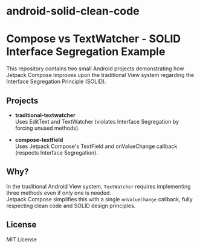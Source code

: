 # android-solid-clean-code
# Compose vs TextWatcher - SOLID Interface Segregation Example

This repository contains two small Android projects demonstrating how Jetpack Compose improves upon the traditional View system regarding the Interface Segregation Principle (SOLID).

## Projects

- **traditional-textwatcher**  
  Uses EditText and TextWatcher (violates Interface Segregation by forcing unused methods).

- **compose-textfield**  
  Uses Jetpack Compose's TextField and onValueChange callback (respects Interface Segregation).

## Why?

In the traditional Android View system, `TextWatcher` requires implementing three methods even if only one is needed.  
Jetpack Compose simplifies this with a single `onValueChange` callback, fully respecting clean code and SOLID design principles.


## License

MIT License
